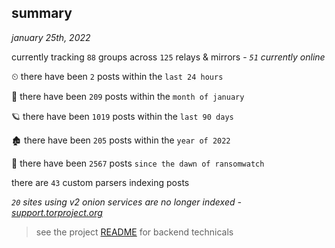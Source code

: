 
## summary
_january 25th, 2022_

currently tracking `88` groups across `125` relays & mirrors - _`51` currently online_

⏲ there have been `2` posts within the `last 24 hours`

🦈 there have been `209` posts within the `month of january`

🪐 there have been `1019` posts within the `last 90 days`

🏚 there have been `205` posts within the `year of 2022`

🦕 there have been `2567` posts `since the dawn of ransomwatch`

there are `43` custom parsers indexing posts

_`20` sites using v2 onion services are no longer indexed - [support.torproject.org](https://support.torproject.org/onionservices/v2-deprecation/)_

> see the project [README](https://github.com/thetanz/ransomwatch#ransomwatch--) for backend technicals
